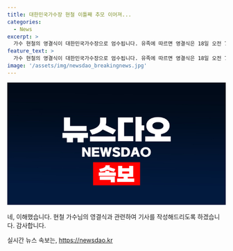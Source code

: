 ```yaml
---
title: 대한민국가수장 현철 이틀째 추모 이어져...
categories:
  - News
excerpt: >
  가수 현철의 영결식이 대한민국가수장으로 엄수됩니다. 유족에 따르면 영결식은 18일 오전 7시 30분에 치러지며, 장지는 휴 추모공원입니다. 전날에 이어 빈소에는 이틀째 추모 발길이 이어지고 있으며, SNS에도 고인을 향한 추모의 글이 잇따릅니다. 후배 가수들 또한 마련된 빈소에 조화를 보내고 있습니다. 
feature_text: >
  가수 현철의 영결식이 대한민국가수장으로 엄수됩니다. 유족에 따르면 영결식은 18일 오전 7시 30분에 치러지며, 장지는 휴 추모공원입니다. 전날에 이어 빈소에는 이틀째 추모 발길이 이어지고 있으며, SNS에도 고인을 향한 추모의 글이 잇따릅니다. 후배 가수들 또한 마련된 빈소에 조화를 보내고 있습니다. 
image: '/assets/img/newsdao_breakingnews.jpg'
---
```


<p><img src="/assets/img/newsdao_breakingnews.jpg" alt="ranknews 속보" /></p>

<p>네, 이해했습니다. 현철 가수님의 영결식과 관련하여 기사를 작성해드리도록 하겠습니다. 감사합니다.</p>
실시간 뉴스 속보는, <a href="https://newsdao.kr" rel="dofollow">https://newsdao.kr</a>



